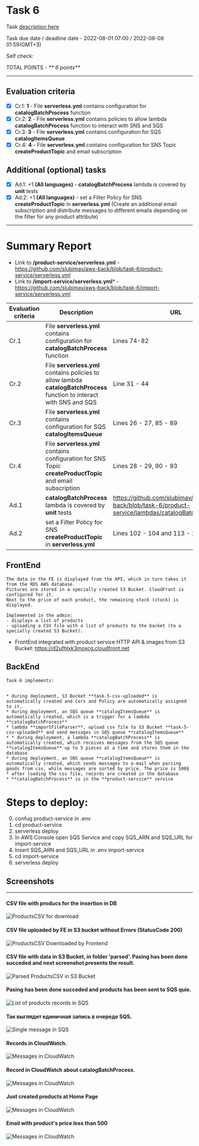 # __Task 6__

Task [description here](https://github.com/EPAM-JS-Competency-center/cloud-development-course-initial/blob/main/6_async_microservices_communication/task.md)

Task due date / deadline date - 	2022-08-01 07:00 / 2022-08-08 01:59(GMT+3)

Self check:
 
 TOTAL POINTS - _** 6 points**_
 
-----------
## __Evaluation criteria__

- [x] Cr.1: **1** - File **serverless.yml** contains configuration for **catalogBatchProcess** function
- [x] Cr.2: **2** - File **serverless.yml** contains policies to allow lambda **catalogBatchProcess** function to interact with SNS and SQS
- [x] Cr.3: **3** - File **serverless.yml** contains configuration for SQS **catalogItemsQueue**
- [x] Cr.4: **4** - File **serverless.yml** contains configuration for SNS Topic **createProductTopic** and email subscription

## __Additional (optional) tasks__

- [x] Ad.1: +1 **(All languages)** - **catalogBatchProcess** lambda is covered by **unit** tests
- [x] Ad.2: +1 **(All languages)** - set a Filter Policy for SNS **createProductTopic** in **serverless.yml** (Create an additional email subscription and distribute messages to different emails depending on the filter for any product attribute)
------------

# __Summary Report__

* Link to **/product-service/serverless.yml** - https://github.com/slubimav/aws-back/blob/task-6/product-service/serverless.yml
* Link to **/import-service/serverless.yml*** - https://github.com/slubimav/aws-back/blob/task-6/import-service/serverless.yml

Evaluation criteria   | Description | URL 
-------|--------------|-----
Cr.1 | File **serverless.yml** contains configuration for **catalogBatchProcess** function   | Lines 74-82 
Cr.2 | File **serverless.yml** contains policies to allow lambda **catalogBatchProcess** function to interact with SNS and SQS | Line 31 - 44
Cr.3 | File **serverless.yml** contains configuration for SQS **catalogItemsQueue** | Lines 26 - 27, 85 - 89
Cr.4 | File **serverless.yml** contains configuration for SNS Topic **createProductTopic** and email subscription | Lines 28 - 29, 90 - 93
Ad.1 | **catalogBatchProcess** lambda is covered by **unit** tests | https://github.com/slubimav/aws-back/blob/task-6/product-service/lambdas/catalogBatchProcess.test.js
Ad.2 | set a Filter Policy for SNS **createProductTopic** in **serverless.yml** | Lines 102 - 104 and 113 - 115

## __FrontEnd__

```
The data in the FE is displayed from the API, which in turn takes it from the RDS AWS database.
Pictures are stored in a specially created S3 Bucket. CloudFront is configured for it.
Next to the price of each product, the remaining stock (stock) is displayed.

Implemented in the admin:
- displays a list of products
- uploading a CSV file with a list of products to the backet (to a specially created S3 Bucket).

```

* FrontEnd integrated with product service HTTP API & images from S3 Bucket: https://d2ufhlxk3moxcg.cloudfront.net

## __BackEnd__

```
Task-6 implements:


* during deployment, S3 Bucket **task-5-csv-uploaded** is automatically created and Сors and Policy are automatically assigned to it.
* during deployment, an SQS queue **catalogItemsQueue** is automatically created, which is a trigger for a lambda **catalogBatchProcess**
* lambda **importFileParser**, upload csv file to S3 Bucket **task-5-csv-uploaded** and send messages in SQS queue **catalogItemsQueue**
* * during deployment, a lambda **catalogBatchProcess** is automatically created, which receives messages from the SQS queue **catalogItemsQueue** up to 5 pieces at a time and stores them in the database
* during deployment, an SNS queue **catalogItemsQueue** is automatically created, which sends messages to e-mail when parsing goods from csv, while messages are sorted by price. The price is 500$
* after loading the csv file, records are created in the database
* **catalogBatchProcess** is in the **product-service** service

```
# Steps to deploy:

0. confug product-service in .env
1. cd product-service
2. serverless deploy 
3. In AWS Console open SQS Service and copy SQS_ARN and SQS_URL for import-service
4. Insert SQS_ARN and SQS_URL in .env import-service
5. cd import-service
6. serverless deploy

## Screenshots 

------------
####  CSV file with producs for the insertion in DB

![ProductsCSV for download](screenshots/productscsv.png)

#### CSV file uploaded by FE in S3 bucket without Errors (StatusCode 200)

![ProductsCSV Downloaded by Frontend](screenshots/downloadedcsv.png)

#### CSV file with data in S3 Bucket, in folder 'parsed'. Pasing has been done succeded and next screenshot presents the result.

![Parsed ProductsCSV in S3 Bucket](screenshots/csvparsed.png)

#### Pasing has been done succeded and products has been sent to SQS quie.

![List of products records in SQS](screenshots/sqsmessages.png)

#### Так выглядит единичная запись в очереде SQS.

![Single message in SQS](screenshots/singleMessageInSQS.png)

#### Records in CloudWatch.

![Messages in CloudWatch](screenshots/CloudWatch.png)

#### Record in CloudWatch about catalogBatchProcess.

![Messages in CloudWatch](screenshots/cloudwatch.png)

#### Just created products at Home Page

![Messages in CloudWatch](screenshots/frontend.png)

#### Email with product's price less than 500

![Messages in CloudWatch](screenshots/email.png)